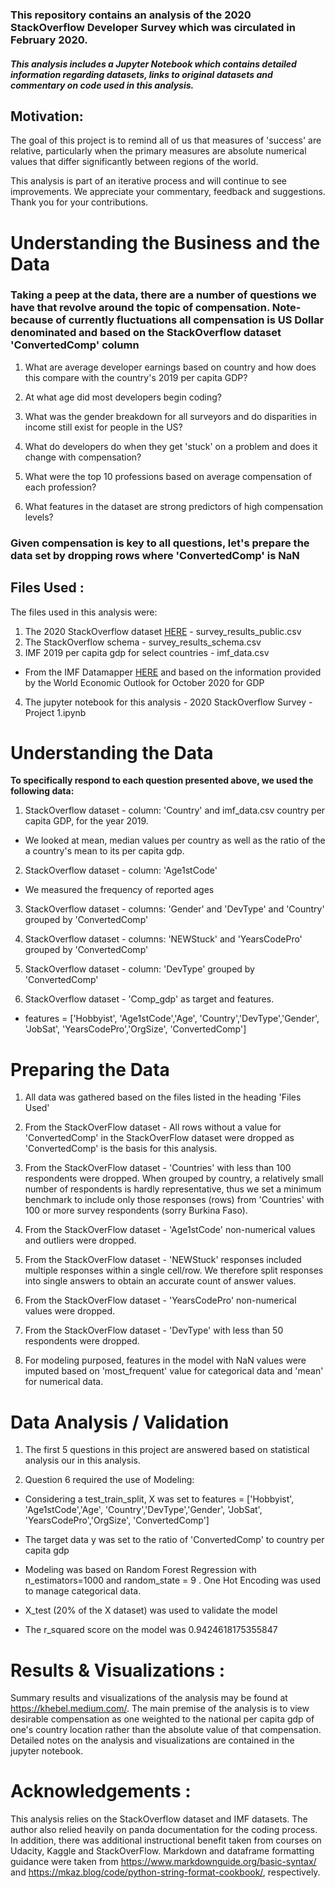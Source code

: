 ### This repository contains an analysis of the 2020 StackOverflow Developer Survey which was circulated in February 2020.   

##### _This analysis includes a Jupyter Notebook which contains detailed information regarding datasets, links to original datasets and commentary on code used in this analysis._

## **Motivation:**
The goal of this project is to remind all of us that measures of 'success' are relative, particularly when the primary measures are absolute numerical values that differ significantly between regions of the world.

This analysis is part of an iterative process and will continue to see improvements.  We appreciate your commentary, feedback and suggestions.  Thank you for your contributions.

# Understanding the Business and the Data

### Taking a peep at the data, there are a number of questions we have that revolve around the topic of compensation.  Note- because of currently fluctuations all compensation is US Dollar denominated and based on the StackOverflow dataset 'ConvertedComp' column

1) What are average developer earnings based on country and how does this compare with the country's 2019 per capita GDP?

2) At what age did most developers begin coding?

3) What was the gender breakdown for all surveyors and do disparities in income still exist for people in the US?

4) What do developers do when they get 'stuck' on a problem and does it change with compensation?

5) What were the top 10 professions based on average compensation of each profession?

6) What features in the dataset are strong predictors of high compensation levels?

### Given compensation is key to all questions, let's prepare the data set by dropping rows  where 'ConvertedComp' is  NaN

## **Files Used :**
 The files used in this analysis were:
 1) The 2020 StackOverflow dataset [HERE](https://insights.stackoverflow.com/survey/?_ga=2.206748819.1859624778.1609725307-1677851539.1609725307 "StackOverFlow 2020 Survey") - survey_results_public.csv
 2) The StackOverflow schema - survey_results_schema.csv
 3) IMF 2019 per capita gdp for select countries -
 imf_data.csv
 * From the IMF Datamapper [HERE](https://www.imf.org/external/datamapper/NGDPDPC@WEO/AZE "IMF GDP Per Capita current prices US Dollars")  and based on the information provided by the  World Economic Outlook for October 2020 for GDP
 4) The jupyter notebook for this analysis - 2020 StackOverflow Survey - Project 1.ipynb

# **Understanding the Data**
**To specifically respond to each question presented above, we used the following data:**
1) StackOverflow dataset - column: 'Country' and
 imf_data.csv  country per capita GDP, for the year 2019.  
 * We looked at mean, median values per country as well as the ratio of the a country's mean to its per capita gdp.

2) StackOverflow dataset - column: 'Age1stCode'
 * We measured the frequency of reported ages

3) StackOverflow dataset - columns: 'Gender' and 'DevType' and 'Country' grouped by 'ConvertedComp'

4) StackOverflow dataset - columns: 'NEWStuck' and 'YearsCodePro' grouped by 'ConvertedComp'

5) StackOverflow dataset -  column: 'DevType' grouped by 'ConvertedComp'

6) StackOverflow dataset - 'Comp_gdp' as target and features.
 * features = ['Hobbyist', 'Age1stCode','Age', 'Country','DevType','Gender', 'JobSat',
            'YearsCodePro','OrgSize', 'ConvertedComp']

# **Preparing the Data**
1) All data was gathered based on the files listed in the heading 'Files Used'

2) From the StackOverFlow dataset - All rows without a value for 'ConvertedComp' in the StackOverFlow dataset were dropped as 'ConvertedComp' is the basis for this analysis.

3) From the StackOverFlow dataset - 'Countries' with less than 100 respondents were dropped. When grouped by country, a relatively small number of respondents is hardly representative, thus we set a minimum benchmark to include only those responses (rows) from 'Countries' with 100 or more survey respondents (sorry Burkina Faso).

4) From the StackOverFlow dataset - 'Age1stCode' non-numerical values and outliers were dropped.

5) From the StackOverFlow dataset - 'NEWStuck' responses included multiple responses within a single cell/row.  We therefore split responses into single answers to obtain an accurate count of answer values.

6) From the StackOverFlow dataset - 'YearsCodePro' non-numerical values were dropped.

7) From the StackOverFlow dataset - 'DevType' with less than 50 respondents were dropped.

8) For modeling purposed, features in the model with NaN values were imputed based on 'most_frequent' value for categorical data and 'mean' for numerical data.

# **Data Analysis / Validation**
1) The first 5 questions in  this project are answered based on statistical analysis our in this analysis.

2) Question 6 required the use of Modeling:
* Considering a test_train_split, X was set to   features = ['Hobbyist', 'Age1stCode','Age', 'Country','DevType','Gender', 'JobSat',
           'YearsCodePro','OrgSize', 'ConvertedComp']

* The target data y was set to the ratio of 'ConvertedComp' to country per capita gdp

* Modeling was based on Random Forest Regression with n_estimators=1000 and random_state = 9 . One Hot Encoding was used to manage categorical data.

* X_test (20% of the X dataset) was used to validate the model

* The r_squared score on the model was 0.9424618175355847

# **Results & Visualizations :**
Summary results and visualizations of the analysis may be found at https://khebel.medium.com/.  The main premise of the analysis is to view desirable compensation as one weighted to the national per capita gdp of one's country location rather than the absolute value of that compensation.  Detailed notes on the analysis and visualizations are contained in the jupyter notebook.


# **Acknowledgements :**
This analysis relies on the StackOverflow dataset and IMF datasets.    The author also relied heavily on panda documentation for the coding process.  In addition, there was additional instructional benefit taken from courses on Udacity, Kaggle and StackOverFlow.   Markdown and dataframe formatting guidance were taken from https://www.markdownguide.org/basic-syntax/ and https://mkaz.blog/code/python-string-format-cookbook/, respectively.  
